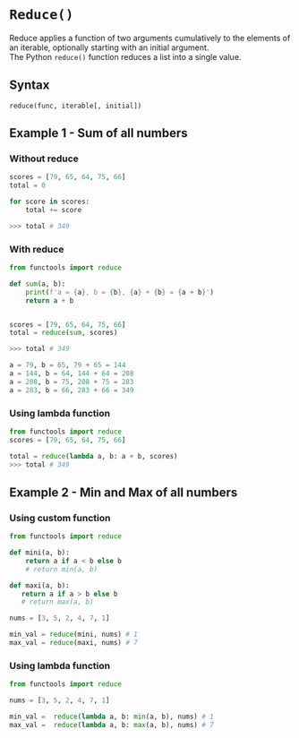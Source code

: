 # `Reduce()`
Reduce applies a function of two arguments cumulatively to the elements of an iterable, optionally starting with an initial argument. <br>
The Python `reduce()` function reduces a list into a single value.

## Syntax
`reduce(func, iterable[, initial])`

## Example 1 - Sum of all numbers
### Without reduce
```py
scores = [79, 65, 64, 75, 66]
total = 0

for score in scores:
    total += score

>>> total # 349
```

### With reduce
```py
from functools import reduce

def sum(a, b):
    print(f'a = {a}, b = {b}, {a} + {b} = {a + b}')
    return a + b


scores = [79, 65, 64, 75, 66]
total = reduce(sum, scores)

>>> total # 349

a = 79, b = 65, 79 + 65 = 144
a = 144, b = 64, 144 + 64 = 208
a = 208, b = 75, 208 + 75 = 283
a = 283, b = 66, 283 + 66 = 349
```

### Using lambda function
```py
from functools import reduce
scores = [79, 65, 64, 75, 66]

total = reduce(lambda a, b: a + b, scores)
>>> total # 349
```

## Example 2 - Min and Max of all numbers
### Using custom function
```py
from functools import reduce

def mini(a, b):
    return a if a < b else b
    # return min(a, b)

def maxi(a, b):
   return a if a > b else b
   # return max(a, b)

nums = [3, 5, 2, 4, 7, 1]

min_val = reduce(mini, nums) # 1
max_val = reduce(maxi, nums) # 7
```

### Using lambda function
```py
from functools import reduce

nums = [3, 5, 2, 4, 7, 1]

min_val =  reduce(lambda a, b: min(a, b), nums) # 1
max_val =  reduce(lambda a, b: max(a, b), nums) # 7
```
